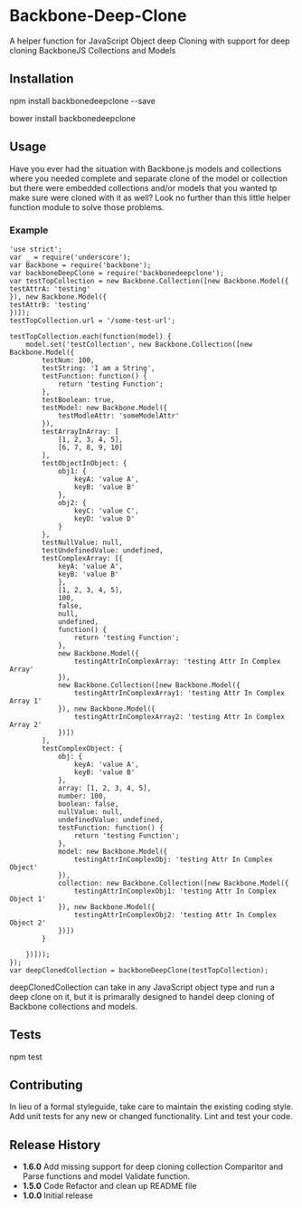 # Backbone-Deep-Clone
A helper function for JavaScript Object deep Cloning with support for deep cloning BackboneJS Collections and Models

**Installation**
------------------------
  npm install backbonedeepclone --save

  bower install backbonedeepclone

**Usage**
----------
Have you ever had the situation with Backbone.js models and collections where you needed complete and separate clone of the model or collection but there were embedded collections and/or models that you wanted tp make sure were cloned with it as well? Look no further than this little helper function module to solve those problems.

### **Example**
    'use strict';
    var _ = require('underscore');
    var Backbone = require('backbone');
    var backboneDeepClone = require('backbonedeepclone');
    var testTopCollection = new Backbone.Collection([new Backbone.Model({
    testAttrA: 'testing'
    }), new Backbone.Model({
    testAttrB: 'testing'
    })]);
    testTopCollection.url = '/some-test-url';

    testTopCollection.each(function(model) {
        model.set('testCollection', new Backbone.Collection([new Backbone.Model({
            testNum: 100,
            testString: 'I am a String',
            testFunction: function() {
                return 'testing Function';
            },
            testBoolean: true,
            testModel: new Backbone.Model({
                testModleAttr: 'someModelAttr'
            }),
            testArrayInArray: [
                [1, 2, 3, 4, 5],
                [6, 7, 8, 9, 10]
            ],
            testObjectInObject: {
                obj1: {
                    keyA: 'value A',
                    keyB: 'value B'
                },
                obj2: {
                    keyC: 'value C',
                    keyD: 'value D'
                }
            },
            testNullValue: null,
            testUndefinedValue: undefined,
            testComplexArray: [{
                keyA: 'value A',
                keyB: 'value B'
                },
                [1, 2, 3, 4, 5],
                100,
                false,
                null,
                undefined,
                function() {
                    return 'testing Function';
                },
                new Backbone.Model({
                    testingAttrInComplexArray: 'testing Attr In Complex Array'
                }),
                new Backbone.Collection([new Backbone.Model({
                    testingAttrInComplexArray1: 'testing Attr In Complex Array 1'
                }), new Backbone.Model({
                    testingAttrInComplexArray2: 'testing Attr In Complex Array 2'
                })])
            ],
            testComplexObject: {
                obj: {
                    keyA: 'value A',
                    keyB: 'value B'
                },
                array: [1, 2, 3, 4, 5],
                number: 100,
                boolean: false,
                nullValue: null,
                undefinedValue: undefined,
                testFunction: function() {
                    return 'testing Function';
                },
                model: new Backbone.Model({
                    testingAttrInComplexObj: 'testing Attr In Complex Object'
                }),
                collection: new Backbone.Collection([new Backbone.Model({
                    testingAttrInComplexObj1: 'testing Attr In Complex Object 1'
                }), new Backbone.Model({
                    testingAttrInComplexObj2: 'testing Attr In Complex Object 2'
                })])
            }

        })]));
    });
    var deepClonedCollection = backboneDeepClone(testTopCollection);

deepClonedCollection can take in any JavaScript object type and run a deep clone on it, but it is primarally designed to handel deep cloning of Backbone collections and models.

**Tests**
----
  npm test

**Contributing**
-----
In lieu of a formal styleguide, take care to maintain the existing coding style.
Add unit tests for any new or changed functionality. Lint and test your code.

**Release History**
----
* **1.6.0** Add missing support for deep cloning collection Comparitor and Parse functions and model Validate function. 
* **1.5.0** Code Refactor and clean up README file
* **1.0.0** Initial release